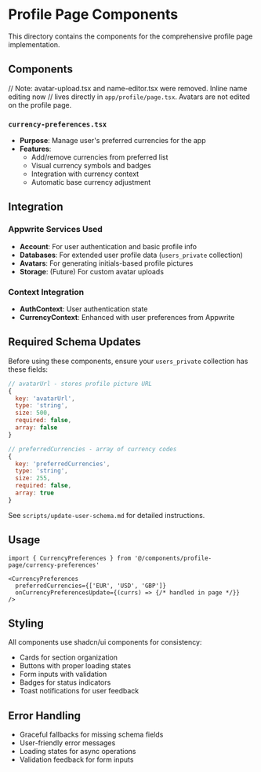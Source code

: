 # Profile Page Components

This directory contains the components for the comprehensive profile page implementation.

## Components

// Note: avatar-upload.tsx and name-editor.tsx were removed. Inline name editing now
// lives directly in `app/profile/page.tsx`. Avatars are not edited on the profile page.

### `currency-preferences.tsx`
- **Purpose**: Manage user's preferred currencies for the app
- **Features**:
  - Add/remove currencies from preferred list
  - Visual currency symbols and badges
  - Integration with currency context
  - Automatic base currency adjustment

## Integration

### Appwrite Services Used
- **Account**: For user authentication and basic profile info
- **Databases**: For extended user profile data (`users_private` collection)
- **Avatars**: For generating initials-based profile pictures
- **Storage**: (Future) For custom avatar uploads

### Context Integration
- **AuthContext**: User authentication state
- **CurrencyContext**: Enhanced with user preferences from Appwrite

## Required Schema Updates

Before using these components, ensure your `users_private` collection has these fields:

```javascript
// avatarUrl - stores profile picture URL
{
  key: 'avatarUrl',
  type: 'string',
  size: 500,
  required: false,
  array: false
}

// preferredCurrencies - array of currency codes
{
  key: 'preferredCurrencies', 
  type: 'string',
  size: 255,
  required: false,
  array: true
}
```

See `scripts/update-user-schema.md` for detailed instructions.

## Usage

```tsx
import { CurrencyPreferences } from '@/components/profile-page/currency-preferences'

<CurrencyPreferences
  preferredCurrencies={['EUR', 'USD', 'GBP']}
  onCurrencyPreferencesUpdate={(currs) => {/* handled in page */}}
/> 
```

## Styling

All components use shadcn/ui components for consistency:
- Cards for section organization
- Buttons with proper loading states
- Form inputs with validation
- Badges for status indicators
- Toast notifications for user feedback

## Error Handling

- Graceful fallbacks for missing schema fields
- User-friendly error messages
- Loading states for async operations
- Validation feedback for form inputs

